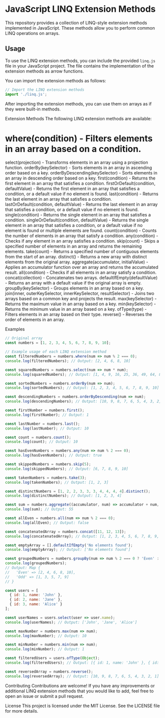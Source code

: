 # JavaScript LINQ Extension Methods

This repository provides a collection of LINQ-style extension methods implemented in JavaScript. These methods allow you to perform common LINQ operations on arrays.

## Usage

To use the LINQ extension methods, you can include the provided `linq.js` file in your JavaScript project. The file contains the implementation of the extension methods as arrow functions.

You can import the extension methods as follows:

```javascript
// Import the LINQ extension methods
import './linq.js';
````

After importing the extension methods, you can use them on arrays as if they were built-in methods.

Extension Methods
The following LINQ extension methods are available:

# where(condition) - Filters elements in an array based on a condition.
select(projection) - Transforms elements in an array using a projection function.
orderBy(keySelector) - Sorts elements in an array in ascending order based on a key.
orderByDescending(keySelector) - Sorts elements in an array in descending order based on a key.
first(condition) - Returns the first element in an array that satisfies a condition.
firstOrDefault(condition, defaultValue) - Returns the first element in an array that satisfies a condition, or a default value if no element is found.
last(condition) - Returns the last element in an array that satisfies a condition.
lastOrDefault(condition, defaultValue) - Returns the last element in an array that satisfies a condition, or a default value if no element is found.
single(condition) - Returns the single element in an array that satisfies a condition.
singleOrDefault(condition, defaultValue) - Returns the single element in an array that satisfies a condition, or a default value if no element is found or multiple elements are found.
count(condition) - Counts the number of elements in an array that satisfy a condition.
any(condition) - Checks if any element in an array satisfies a condition.
skip(count) - Skips a specified number of elements in an array and returns the remaining elements.
take(count) - Returns a specified number of contiguous elements from the start of an array.
distinct() - Returns a new array with distinct elements from the original array.
aggregate(accumulator, initialValue) - Applies an accumulator function over an array and returns the accumulated result.
all(condition) - Checks if all elements in an array satisfy a condition.
concat(collection) - Concatenates two arrays.
defaultIfEmpty(defaultValue) - Returns an array with a default value if the original array is empty.
groupBy(keySelector) - Groups elements in an array based on a key.
join(inner, outerKeySelector, innerKeySelector, resultSelector) - Joins two arrays based on a common key and projects the result.
max(keySelector) - Returns the maximum value in an array based on a key.
min(keySelector) - Returns the minimum value in an array based on a key.
ofType(type) - Filters elements in an array based on their type.
reverse() - Reverses the order of elements in an array.

Examples

```javascript
// Original array
const numbers = [1, 2, 3, 4, 5, 6, 7, 8, 9, 10];

// Example usage of each LINQ extension method
const filteredNumbers = numbers.where(num => num % 2 === 0);
console.log(filteredNumbers); // Output: [2, 4, 6, 8, 10]

const squaredNumbers = numbers.select(num => num * num);
console.log(squaredNumbers); // Output: [1, 4, 9, 16, 25, 36, 49, 64, 81, 100]

const sortedNumbers = numbers.orderBy(num => num);
console.log(sortedNumbers); // Output: [1, 2, 3, 4, 5, 6, 7, 8, 9, 10]

const descendingNumbers = numbers.orderByDescending(num => num);
console.log(descendingNumbers); // Output: [10, 9, 8, 7, 6, 5, 4, 3, 2, 1]

const firstNumber = numbers.first();
console.log(firstNumber); // Output: 1

const lastNumber = numbers.last();
console.log(lastNumber); // Output: 10

const count = numbers.count();
console.log(count); // Output: 10

const hasEvenNumbers = numbers.any(num => num % 2 === 0);
console.log(hasEvenNumbers); // Output: true

const skippedNumbers = numbers.skip(5);
console.log(skippedNumbers); // Output: [6, 7, 8, 9, 10]

const takenNumbers = numbers.take(3);
console.log(takenNumbers); // Output: [1, 2, 3]

const distinctNumbers = [1, 2, 2, 3, 3, 3, 4, 4, 4, 4].distinct();
console.log(distinctNumbers); // Output: [1, 2, 3, 4]

const sum = numbers.aggregate((accumulator, num) => accumulator + num, 0);
console.log(sum); // Output: 55

const allEven = numbers.all(num => num % 2 === 0);
console.log(allEven); // Output: false

const concatenatedArray = numbers.concat([11, 12, 13]);
console.log(concatenatedArray); // Output: [1, 2, 3, 4, 5, 6, 7, 8, 9, 10, 11, 12, 13]

const emptyArray = [].defaultIfEmpty('No elements found');
console.log(emptyArray); // Output: ['No elements found']

const groupedNumbers = numbers.groupBy(num => num % 2 === 0 ? 'Even' : 'Odd');
console.log(groupedNumbers);
// Output: Map {
//   'Even' => [2, 4, 6, 8, 10],
//   'Odd' => [1, 3, 5, 7, 9]
// }

const users = [
  { id: 1, name: 'John' },
  { id: 2, name: 'Jane' },
  { id: 3, name: 'Alice' }
];

const userNames = users.select(user => user.name);
console.log(userNames); // Output: ['John', 'Jane', 'Alice']

const maxNumber = numbers.max(num => num);
console.log(maxNumber); // Output: 10

const minNumber = numbers.min(num => num);
console.log(minNumber); // Output: 1

const filteredUsers = users.ofType(Object);
console.log(filteredUsers); // Output: [{ id: 1, name: 'John' }, { id: 2, name: 'Jane' }, { id: 3, name: 'Alice' }]

const reversedArray = numbers.reverse();
console.log(reversedArray); // Output: [10, 9, 8, 7, 6, 5, 4, 3, 2, 1]
````

Contributing
Contributions are welcome! If you have any improvements or additional LINQ extension methods that you would like to add, feel free to open an issue or submit a pull request.

License
This project is licensed under the MIT License. See the LICENSE file for more details.

